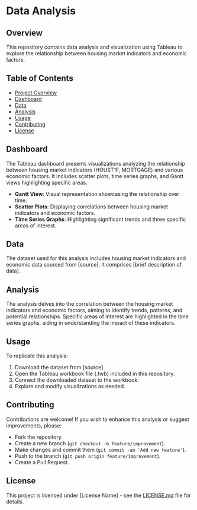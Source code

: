 # Data Analysis

## Overview
This repository contains data analysis and visualization using Tableau to explore the relationship between housing market indicators and economic factors.

## Table of Contents
- [Project Overview](#overview)
- [Dashboard](#dashboard)
- [Data](#data)
- [Analysis](#analysis)
- [Usage](#usage)
- [Contributing](#contributing)
- [License](#license)

## Dashboard
The Tableau dashboard presents visualizations analyzing the relationship between housing market indicators (HOUST1F, MORTGAGE) and various economic factors. It includes scatter plots, time series graphs, and Gantt views highlighting specific areas.

- **Gantt View**: Visual representation showcasing the relationship over time.
- **Scatter Plots**: Displaying correlations between housing market indicators and economic factors.
- **Time Series Graphs**: Highlighting significant trends and three specific areas of interest.

## Data
The dataset used for this analysis includes housing market indicators and economic data sourced from [source]. It comprises [brief description of data].

## Analysis
The analysis delves into the correlation between the housing market indicators and economic factors, aiming to identify trends, patterns, and potential relationships. Specific areas of interest are highlighted in the time series graphs, aiding in understanding the impact of these indicators.

## Usage
To replicate this analysis:
1. Download the dataset from [source].
2. Open the Tableau workbook file (.twb) included in this repository.
3. Connect the downloaded dataset to the workbook.
4. Explore and modify visualizations as needed.

## Contributing
Contributions are welcome! If you wish to enhance this analysis or suggest improvements, please:
- Fork the repository.
- Create a new branch (`git checkout -b feature/improvement`).
- Make changes and commit them (`git commit -am 'Add new feature'`).
- Push to the branch (`git push origin feature/improvement`).
- Create a Pull Request.

## License
This project is licensed under [License Name] - see the [LICENSE.md](LICENSE.md) file for details.
